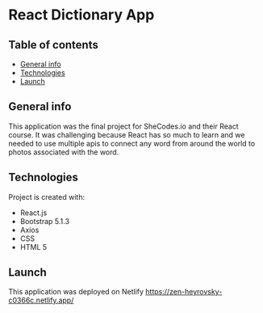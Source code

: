 # React Dictionary App

## Table of contents
* [General info](#general-info)
* [Technologies](#technologies)
* [Launch](#Launch)

## General info
This application was the final project for SheCodes.io and their React course.  It was challenging because React has so much to learn and we needed to use multiple apis to connect any word from around the world to photos associated with the word.
	
## Technologies
Project is created with:
* React.js
* Bootstrap 5.1.3
* Axios
* CSS
* HTML 5

## Launch
This application was deployed on Netlify https://zen-heyrovsky-c0366c.netlify.app/
